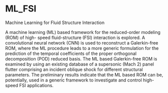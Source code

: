 # ML_FSI
Machine Learning for Fluid Structure Interaction


A machine learning (ML) based framework for the reduced-order modeling (ROM) of high- speed fluid-structure (FSI) interaction is explored. A convolutional neural network (CNN) is used to reconstruct a Galerkin-free ROM, where the ML procedure leads to a more generic formulation for the prediction of the temporal coefficients of the proper orthogonal decomposition (POD) reduced basis. The ML based Galerkin-free ROM is examined by using an existing database of a supersonic (Mach 2) panel flutter comprising an incident oblique shock for different structural parameters. The preliminary results indicate that the ML based ROM can be, potentially, used in a generic framework to investigate and control high-speed FSI applications.

